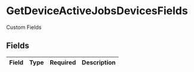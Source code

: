 # GetDeviceActiveJobsDevicesFields

Custom Fields


## Fields

| Field       | Type        | Required    | Description |
| ----------- | ----------- | ----------- | ----------- |